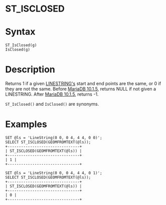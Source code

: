 # ST_ISCLOSED

#

# Syntax

```
ST_IsClosed(g)
IsClosed(g)
```

#

# Description

Returns 1 if a given [LINESTRING's](../wkb/linestringfromwkb.md) start and end points are the same, or 0 if they are not the same. Before [MariaDB 10.1.5](/en/mariadb-1015-release-notes/), returns NULL if not given a LINESTRING. After [MariaDB 10.1.5](/en/mariadb-1015-release-notes/), returns -1.

`ST_IsClosed()` and `IsClosed()` are synonyms.

#

# Examples

```
SET @ls = 'LineString(0 0, 0 4, 4 4, 0 0)';
SELECT ST_ISCLOSED(GEOMFROMTEXT(@ls));
+--------------------------------+
| ST_ISCLOSED(GEOMFROMTEXT(@ls)) |
+--------------------------------+
| 1 |
+--------------------------------+

SET @ls = 'LineString(0 0, 0 4, 4 4, 0 1)';
SELECT ST_ISCLOSED(GEOMFROMTEXT(@ls));
+--------------------------------+
| ST_ISCLOSED(GEOMFROMTEXT(@ls)) |
+--------------------------------+
| 0 |
+--------------------------------+
```